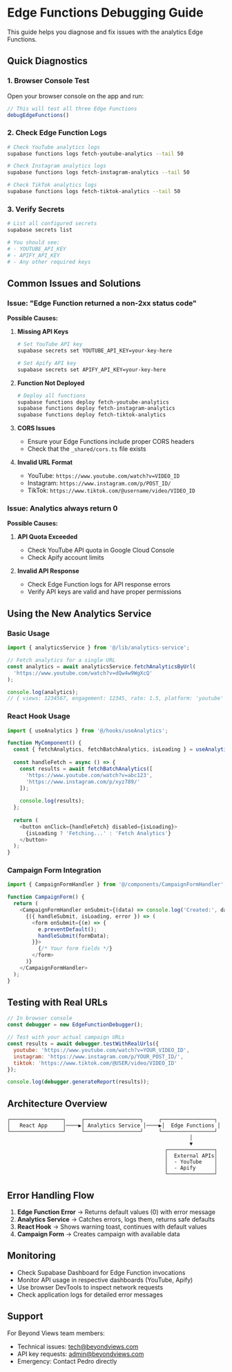 # Edge Functions Debugging Guide

This guide helps you diagnose and fix issues with the analytics Edge Functions.

## Quick Diagnostics

### 1. Browser Console Test

Open your browser console on the app and run:

```javascript
// This will test all three Edge Functions
debugEdgeFunctions()
```

### 2. Check Edge Function Logs

```bash
# Check YouTube analytics logs
supabase functions logs fetch-youtube-analytics --tail 50

# Check Instagram analytics logs  
supabase functions logs fetch-instagram-analytics --tail 50

# Check TikTok analytics logs
supabase functions logs fetch-tiktok-analytics --tail 50
```

### 3. Verify Secrets

```bash
# List all configured secrets
supabase secrets list

# You should see:
# - YOUTUBE_API_KEY
# - APIFY_API_KEY
# - Any other required keys
```

## Common Issues and Solutions

### Issue: "Edge Function returned a non-2xx status code"

**Possible Causes:**

1. **Missing API Keys**
   ```bash
   # Set YouTube API key
   supabase secrets set YOUTUBE_API_KEY=your-key-here
   
   # Set Apify API key
   supabase secrets set APIFY_API_KEY=your-key-here
   ```

2. **Function Not Deployed**
   ```bash
   # Deploy all functions
   supabase functions deploy fetch-youtube-analytics
   supabase functions deploy fetch-instagram-analytics
   supabase functions deploy fetch-tiktok-analytics
   ```

3. **CORS Issues**
   - Ensure your Edge Functions include proper CORS headers
   - Check that the `_shared/cors.ts` file exists

4. **Invalid URL Format**
   - YouTube: `https://www.youtube.com/watch?v=VIDEO_ID`
   - Instagram: `https://www.instagram.com/p/POST_ID/`
   - TikTok: `https://www.tiktok.com/@username/video/VIDEO_ID`

### Issue: Analytics always return 0

**Possible Causes:**

1. **API Quota Exceeded**
   - Check YouTube API quota in Google Cloud Console
   - Check Apify account limits

2. **Invalid API Response**
   - Check Edge Function logs for API response errors
   - Verify API keys are valid and have proper permissions

## Using the New Analytics Service

### Basic Usage

```typescript
import { analyticsService } from '@/lib/analytics-service';

// Fetch analytics for a single URL
const analytics = await analyticsService.fetchAnalyticsByUrl(
  'https://www.youtube.com/watch?v=dQw4w9WgXcQ'
);

console.log(analytics);
// { views: 1234567, engagement: 12345, rate: 1.5, platform: 'youtube' }
```

### React Hook Usage

```typescript
import { useAnalytics } from '@/hooks/useAnalytics';

function MyComponent() {
  const { fetchAnalytics, fetchBatchAnalytics, isLoading } = useAnalytics();
  
  const handleFetch = async () => {
    const results = await fetchBatchAnalytics([
      'https://www.youtube.com/watch?v=abc123',
      'https://www.instagram.com/p/xyz789/'
    ]);
    
    console.log(results);
  };
  
  return (
    <button onClick={handleFetch} disabled={isLoading}>
      {isLoading ? 'Fetching...' : 'Fetch Analytics'}
    </button>
  );
}
```

### Campaign Form Integration

```typescript
import { CampaignFormHandler } from '@/components/CampaignFormHandler';

function CampaignForm() {
  return (
    <CampaignFormHandler onSubmit={(data) => console.log('Created:', data)}>
      {({ handleSubmit, isLoading, error }) => (
        <form onSubmit={(e) => {
          e.preventDefault();
          handleSubmit(formData);
        }}>
          {/* Your form fields */}
        </form>
      )}
    </CampaignFormHandler>
  );
}
```

## Testing with Real URLs

```javascript
// In browser console
const debugger = new EdgeFunctionDebugger();

// Test with your actual campaign URLs
const results = await debugger.testWithRealUrls({
  youtube: 'https://www.youtube.com/watch?v=YOUR_VIDEO_ID',
  instagram: 'https://www.instagram.com/p/YOUR_POST_ID/',
  tiktok: 'https://www.tiktok.com/@USER/video/VIDEO_ID'
});

console.log(debugger.generateReport(results));
```

## Architecture Overview

```
┌─────────────────┐     ┌──────────────────┐     ┌─────────────────┐
│   React App     │────▶│ Analytics Service │────▶│  Edge Functions │
└─────────────────┘     └──────────────────┘     └─────────────────┘
                                                           │
                                                           ▼
                                                   ┌───────────────┐
                                                   │  External APIs│
                                                   │  - YouTube    │
                                                   │  - Apify      │
                                                   └───────────────┘
```

## Error Handling Flow

1. **Edge Function Error** → Returns default values (0) with error message
2. **Analytics Service** → Catches errors, logs them, returns safe defaults
3. **React Hook** → Shows warning toast, continues with default values
4. **Campaign Form** → Creates campaign with available data

## Monitoring

- Check Supabase Dashboard for Edge Function invocations
- Monitor API usage in respective dashboards (YouTube, Apify)
- Use browser DevTools to inspect network requests
- Check application logs for detailed error messages

## Support

For Beyond Views team members:
- Technical issues: tech@beyondviews.com
- API key requests: admin@beyondviews.com
- Emergency: Contact Pedro directly